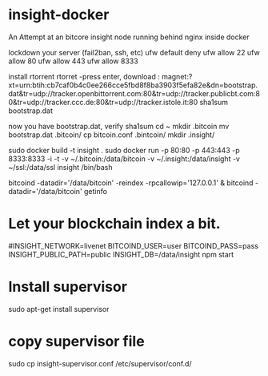insight-docker
==============

An Attempt at an bitcore insight node running behind nginx inside docker


lockdown your server (fail2ban, ssh, etc)
 ufw default deny
 ufw allow 22
 ufw allow 80
 ufw allow 443
 ufw allow 8333

install rtorrent
rtorret
-press enter, download :
magnet:?xt=urn:btih:cb7caf0b4c0ee266cce5fbd8f8ba3903f5efa82e&dn=bootstrap.dat&tr=udp://tracker.openbittorrent.com:80&tr=udp://tracker.publicbt.com:80&tr=udp://tracker.ccc.de:80&tr=udp://tracker.istole.it:80
sha1sum bootstrap.dat

now you have bootstrap.dat, verify sha1sum
 cd ~
 mkdir .bitcoin
 mv bootstrap.dat .bitcoin/
 cp bitcoin.conf .bintcoin/
 mkdir .insight/
 
 sudo docker build -t insight .
 sudo docker run -p 80:80 -p 443:443 -p 8333:8333 -i -t -v ~/.bitcoin:/data/bitcoin -v ~/.insight:/data/insight -v ~/ssl:/data/ssl insight /bin/bash
 
 bitcoind -datadir='/data/bitcoin' -reindex -rpcallowip='127.0.0.1' &
 bitcoind -datadir='/data/bitcoin' getinfo
 # Let your blockchain index a bit.
  
  
 #INSIGHT_NETWORK=livenet BITCOIND_USER=user BITCOIND_PASS=pass INSIGHT_PUBLIC_PATH=public  INSIGHT_DB=/data/insight npm start
 
 # Install supervisor
 sudo apt-get install supervisor
 # copy supervisor file
 sudo cp insight-supervisor.conf /etc/supervisor/conf.d/